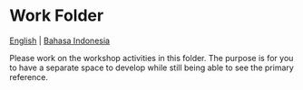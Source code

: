# Work Folder
[English](README.md) | [Bahasa Indonesia](README-id.md)

Please work on the workshop activities in this folder. The purpose is for you to have a separate space to develop while still being able to see the primary reference. 
